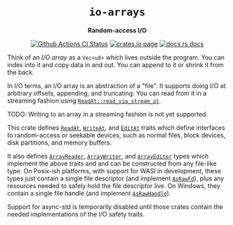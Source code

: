 <div align="center">
  <h1><code>io-arrays</code></h1>

  <p>
    <strong>Random-access I/O</strong>
  </p>

  <p>
    <a href="https://github.com/sunfishcode/io-arrays/actions?query=workflow%3ACI"><img src="https://github.com/sunfishcode/io-arrays/workflows/CI/badge.svg" alt="Github Actions CI Status" /></a>
    <a href="https://crates.io/crates/io-arrays"><img src="https://img.shields.io/crates/v/io-arrays.svg" alt="crates.io page" /></a>
    <a href="https://docs.rs/io-arrays"><img src="https://docs.rs/io-arrays/badge.svg" alt="docs.rs docs" /></a>
  </p>
</div>

Think of an *I/O array* as a `Vec<u8>` which lives outside the program. You can
index into it and copy data in and out. You can append to it or shrink it from
the back.

In I/O terms, an I/O array is an abstraction of a "file". It supports doing I/O
at arbitrary offsets, appending, and truncating. You can read from it in a
streaming fashion using [`ReadAt::read_via_stream_at`].

TODO: Writing to an array in a streaming fashion is not yet supported.

This crate defines [`ReadAt`], [`WriteAt`], and [`EditAt`] traits which define
interfaces to random-access or seekable devices, such as normal files, block
devices, disk partitions, and memory buffers.

It also defines [`ArrayReader`], [`ArrayWriter`], and [`ArrayEditor`] types which
implement the above traits and and can be constructed from any file-like type.
On Posix-ish platforms, with support for WASI in development, these types just
contain a single file descriptor (and implement [`AsRawFd`]), plus any
resources needed to safely hold the file descriptor live. On Windows, they
contain a single file handle (and implement [`AsRawHandle`]).

Support for async-std is temporarily disabled until those crates contain the
needed implementations of the I/O safety traits.

[`ReadAt`]: https://docs.rs/io-arrays/latest/io_arrays/trait.ReadAt.html
[`WriteAt`]: https://docs.rs/io-arrays/latest/io_arrays/trait.WriteAt.html
[`EditAt`]: https://docs.rs/io-arrays/latest/io_arrays/trait.EditAt.html
[`ArrayReader`]: https://docs.rs/io-arrays/latest/io_arrays/struct.ArrayReader.html
[`ArrayWriter`]: https://docs.rs/io-arrays/latest/io_arrays/struct.ArrayWriter.html
[`ArrayEditor`]: https://docs.rs/io-arrays/latest/io_arrays/struct.ArrayEditor.html
[`AsRawFd`]: https://doc.rust-lang.org/std/os/unix/io/trait.AsRawFd.html
[`AsRawHandle`]: https://doc.rust-lang.org/std/os/windows/io/trait.AsRawHandle.html
[`ReadAt::read_via_stream_at`]: https://docs.rs/io-arrays/latest/io_arrays/trait.ReadAt.html#tymethod.read_via_stream_at
